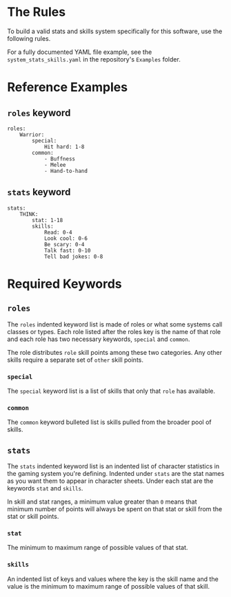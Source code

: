 # The Rules

To build a valid stats and skills system specifically for this software, use the following rules.

For a fully documented YAML file example, see the `system_stats_skills.yaml` in the repository's `Examples` folder.

# Reference Examples

## `roles` keyword

```
roles:
    Warrior:
        special:
            Hit hard: 1-8
        common:
            - Buffness
            - Melee
            - Hand-to-hand
```

## `stats` keyword

```
stats:
    THINK:
        stat: 1-18
        skills:
            Read: 0-4
            Look cool: 0-6
            Be scary: 0-4
            Talk fast: 0-10
            Tell bad jokes: 0-8
```

# Required Keywords

## `roles`

The `roles` indented keyword list is made of roles or what some systems call classes or types.  Each role listed after the roles key is the name of that role and each role has two necessary keywords, `special` and `common`.

The role distributes `role` skill points among these two categories.  Any other skills require a separate set of `other` skill points.

### `special`

The `special` keyword list is a list of skills that only that `role` has available.

### `common`

The `common` keyword bulleted list is skills pulled from the broader pool of skills.

## `stats`

The `stats` indented keyword list is an indented list of character statistics in the gaming system you're defining.  Indented under `stats` are the stat names as you want them to appear in character sheets.  Under each stat are the keywords `stat` and `skills`.

In skill and stat ranges, a minimum value greater than `0` means that minimum number of points will always be spent on that stat or skill from the stat or skill points.

### `stat`

The minimum to maximum range of possible values of that stat.

### `skills`

An indented list of keys and values where the key is the skill name and the value is the minimum to maximum range of possible values of that skill.
